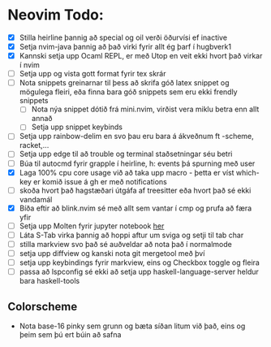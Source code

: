 # Neovim Todo:
- [x] Stilla heirline þannig að special og oil verði öðurvísi ef inactive 
- [x] Setja nvim-java þannig að það virki fyrir allt ég þarf í hugbverk1
- [X] Kannski setja upp Ocaml REPL, er með Utop en veit ekki hvort það virkar í nvim
- [ ] Setja upp og vista gott format fyrir tex skrár
- [ ] Nota snippets greinarnar til þess að skrifa góð latex snippet og mögulega fleiri, eða finna bara góð snippets sem eru ekki frendly snippets
    - [ ] Nota nýa snippet dótið frá mini.nvim, virðist vera miklu betra enn allt annað
    - [ ] Setja upp snippet keybinds
- [ ] Setja upp rainbow-delim en svo þau eru bara á ákveðnum ft -scheme, racket,...
- [ ] Setja upp edge til að trouble og terminal staðsetningar séu betri
- [ ] Búa til autocmd fyrir grapple í heirline, h: events þá spurning með user
- [x] Laga 100% cpu core usage við að taka upp macro - þetta er víst which-key er komið issue á gh er með notifications
- [ ] skoða hvort það hagstæðari útgáfa af treesitter eða hvort það sé ekki vandamál
- [x] Bíða eftir að blink.nvim sé með allt sem vantar í cmp og prufa að færa yfir 
- [ ] Setja upp Molten fyrir jupyter notebook [her](https://www.reddit.com/r/neovim/comments/1fy2gxc/molten_markdownpreview_kitty_jupyter_notebook/)
- [ ] Láta S-Tab virka þannig að hoppi aftur um sviga og setji til tab char
- [ ] stilla markview svo það sé auðveldar að nota það í normalmode
- [ ] setja upp diffview og kanski nota git mergetool með því
- [ ] setja upp keybindings fyrir markview, eins og Checkbox toggle og fleira 
- [ ] passa að lspconfig sé ekki að setja upp haskell-language-server heldur bara haskell-tools

## Colorscheme
- Nota base-16 pinky sem grunn og bæta síðan litum við það, eins og þeim sem þú ert búin að safna
